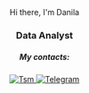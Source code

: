 <div id= "header" align = "center"
    <h1>Hi there, I'm Danila</h1>
    <h3>Data Analyst</h3>
    <h5>My contacts:</h5>
</div>
<div id = 'socials' align = 'center'>
    <a href = "danila-nechaev-2001@mail.ru">
      <img src = "https://img.shields.io/badge/Email.ru-blue?style=for-the-badge&logo=email.ru&logoColor=white" alt = "Tsm" />
    </a>
     <a href = "https://t.me/Dan_Hhh">
      <img src = "https://img.shields.io/badge/Telegram-blue?style=for-the-badge&logo=telegram&logoColor=white" alt = "Telegram" />
    </a>
</div>
